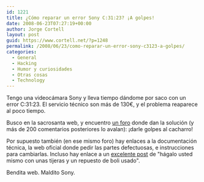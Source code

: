 ```yaml
---
id: 1221
title: ¿Cómo reparar un error Sony C:31:23? ¡A golpes!
date: 2008-06-23T07:27:19+00:00
author: Jorge Cortell
layout: post
guid: https://www.cortell.net/?p=1248
permalink: /2008/06/23/como-reparar-un-error-sony-c3123-a-golpes/
categories:
  - General
  - Hacking
  - Humor y curiosidades
  - Otras cosas
  - Technology
---
```

Tengo una videocámara Sony y lleva tiempo dándome por saco con un error C:31:23. El servicio técnico son más de 130€, y el problema reaparece al poco tiempo.

Busco en la sacrosanta web, y encuentro <a title="CameraHacker" href="https://www.camerahacker.com/Forums/DisplayComments.php?file=Video%20Camera/Sony/Sony_DCR-TRV18_-_Error_Code..html" target="_blank">un foro</a> donde dan la solución (y más de 200 comentarios posteriores lo avalan): ¡darle golpes al cacharro!

Por supuesto también (en ese mismo foro) hay enlaces a la documentación técnica, la web oficial donde pedir las partes defectuosas, e instrucciones para cambiarlas. Incluso hay enlace a un <a title="reparar Sony" href="https://www.mrkatman.com/sony/" target="_blank">excelente post</a> de "hágalo usted mismo con unas tijeras y un repuesto de boli usado".

Bendita web. Maldito Sony.